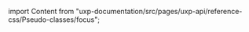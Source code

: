 
import Content from "uxp-documentation/src/pages/uxp-api/reference-css/Pseudo-classes/focus";

<Content query="product=xd"/>
